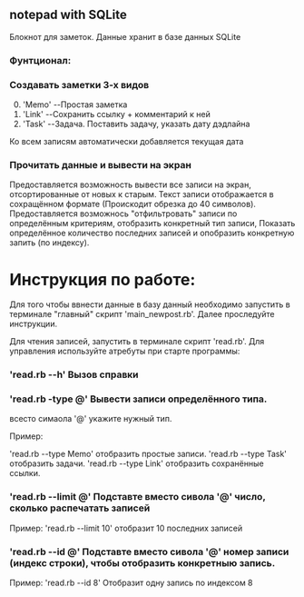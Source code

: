 ## notepad with SQLite
Блокнот для заметок. Данные хранит в базе данных SQLite

### Фунтционал:

### Создавать заметки 3-х видов

0) 'Memo' --Простая заметка 
1) 'Link' --Сохранить ссылку + комментарий к ней
2) 'Task' --Задача. Поставить задачу, указать дату дэдлайна

Ко всем записям автоматически добавляется текущая дата

### Прочитать данные и вывести на экран

Предоставляется возможность вывести все записи на экран, отсортированные от новых к старым. 
Текст записи отображается в сохращённом формате (Проискодит обрезка до 40 символов).
Предоставляется возможнось "отфильтровать" записи по определённым критериям, отобразить конкретный тип записи,
Показать определённое количество последних записей и опобразить конкретную запить (по индексу).

# Инструкция по работе:
Для того чтобы ввнести данные в базу данный необходимо запустить в терминале "главный" скрипт 'main_newpost.rb'.
Далее проследуйте инструкции.

Для чтения записей, запустить в терминале скрипт 'read.rb'.
Для управления используйте атребуты при старте программы:
### 'read.rb --h' Вызов справки
### 'read.rb -type @' Вывести записи определённого типа. 
всесто симаола '@' укажите нужный тип.

Пример: 

'read.rb --type Memo' отобразить простые записи.
'read.rb --type Task' отобразить задачи.
'read.rb --type Link' отобразить сохранённые ссылки.

### 'read.rb --limit @' Подставте вместо сивола '@' число, сколько распечатать записей

Пример:
'read.rb --limit 10' отобразит 10 последних записей

### 'read.rb --id @'  Подставте вместо сивола '@' номер записи (индекс строки), чтобы отобразить конкретныю запись.

Пример:
'read.rb --id 8' Отобразит одну запись по индексом 8 



